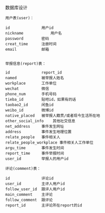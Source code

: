 数据库设计

    用户表(user)：

    id              用户id
    nickname            用户名
    password        密码
    creat_time      注册时间
    email           邮箱

    
    举报信息(report)表：

    id              report_id
    named           被举报人姓名
    workplace       工作单位
    wechat          微信
    phone_num       手机号码
    tieba_id        贴吧id，如果有的话
    taobao2_id      闲鱼id
    weibo_id        微博id
    native_placed   被举报人籍贯/或者现今生活所在地          
    other_social_info    其他社交信息
    net_address     事件发生网址
    address         事件发生地理位置
    relate_people   事件相关人
    relate_people_workplace 事件相关人工作单位
    argu_time       事件发生时间
    report_time     事件举报时间
    user_id         举报人的用户id

    评论(comment)表：

    id              评论id
    user_id         主评人用户id
    follow_user_id  跟评人用户id
    main_comment    主评论
    follow_comment  跟评论
    report_id       主评论所在report的id
    
    




